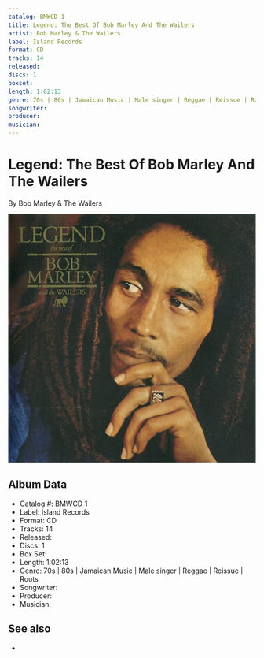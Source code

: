 ```yaml
---
catalog: BMWCD 1
title: Legend: The Best Of Bob Marley And The Wailers
artist: Bob Marley & The Wailers
label: Island Records
format: CD
tracks: 14
released: 
discs: 1
boxset: 
length: 1:02:13
genre: 70s | 80s | Jamaican Music | Male singer | Reggae | Reissue | Roots
songwriter: 
producer: 
musician: 
---
```


# Legend: The Best Of Bob Marley And The Wailers

By Bob Marley & The Wailers

![](../../assets/cdcovers/Bob_Marley_and_The_Wailers-Legend-_The_Best_Of_Bob_Marley_And_The_Wailers.png)

## Album Data

- Catalog #: BMWCD 1
- Label: Island Records
- Format: CD
- Tracks: 14
- Released: 
- Discs: 1
- Box Set: 
- Length: 1:02:13
- Genre: 70s | 80s | Jamaican Music | Male singer | Reggae | Reissue | Roots
- Songwriter: 
- Producer: 
- Musician: 


## See also

- [](Bob_Marley_and_The_Wailers.md)
